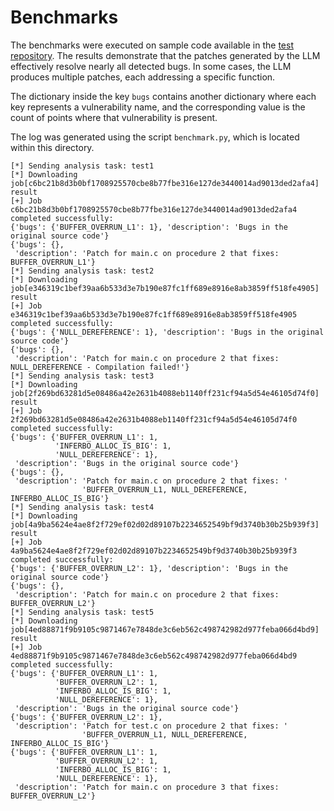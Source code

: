 # Benchmarks

The benchmarks were executed on sample code available in the [test repository](https://github.com/krosspile/test_repo). The results demonstrate that the patches generated by the LLM effectively resolve nearly all detected bugs. In some cases, the LLM produces multiple patches, each addressing a specific function.

The dictionary inside the key `bugs` contains another dictionary where each key represents a vulnerability name, and the corresponding value is the count of points where that vulnerability is present.

The log was generated using the script `benchmark.py`, which is located within this directory.

```
[*] Sending analysis task: test1
[*] Downloading job[c6bc21b8d3b0bf1708925570cbe8b77fbe316e127de3440014ad9013ded2afa4] result
[+] Job c6bc21b8d3b0bf1708925570cbe8b77fbe316e127de3440014ad9013ded2afa4 completed successfully:
{'bugs': {'BUFFER_OVERRUN_L1': 1}, 'description': 'Bugs in the original source code'}
{'bugs': {},
 'description': 'Patch for main.c on procedure 2 that fixes: BUFFER_OVERRUN_L1'}
[*] Sending analysis task: test2
[*] Downloading job[e346319c1bef39aa6b533d3e7b190e87fc1ff689e8916e8ab3859ff518fe4905] result
[+] Job e346319c1bef39aa6b533d3e7b190e87fc1ff689e8916e8ab3859ff518fe4905 completed successfully:
{'bugs': {'NULL_DEREFERENCE': 1}, 'description': 'Bugs in the original source code'}
{'bugs': {},
 'description': 'Patch for main.c on procedure 2 that fixes: NULL_DEREFERENCE - Compilation failed!'}
[*] Sending analysis task: test3
[*] Downloading job[2f269bd63281d5e08486a42e2631b4088eb1140ff231cf94a5d54e46105d74f0] result
[+] Job 2f269bd63281d5e08486a42e2631b4088eb1140ff231cf94a5d54e46105d74f0 completed successfully:
{'bugs': {'BUFFER_OVERRUN_L1': 1,
          'INFERBO_ALLOC_IS_BIG': 1,
          'NULL_DEREFERENCE': 1},
 'description': 'Bugs in the original source code'}
{'bugs': {},
 'description': 'Patch for main.c on procedure 2 that fixes: '
                'BUFFER_OVERRUN_L1, NULL_DEREFERENCE, INFERBO_ALLOC_IS_BIG'}
[*] Sending analysis task: test4
[*] Downloading job[4a9ba5624e4ae8f2f729ef02d02d89107b2234652549bf9d3740b30b25b939f3] result
[+] Job 4a9ba5624e4ae8f2f729ef02d02d89107b2234652549bf9d3740b30b25b939f3 completed successfully:
{'bugs': {'BUFFER_OVERRUN_L2': 1}, 'description': 'Bugs in the original source code'}
{'bugs': {},
 'description': 'Patch for main.c on procedure 2 that fixes: BUFFER_OVERRUN_L2'}
[*] Sending analysis task: test5
[*] Downloading job[4ed88871f9b9105c9871467e7848de3c6eb562c498742982d977feba066d4bd9] result
[+] Job 4ed88871f9b9105c9871467e7848de3c6eb562c498742982d977feba066d4bd9 completed successfully:
{'bugs': {'BUFFER_OVERRUN_L1': 1,
          'BUFFER_OVERRUN_L2': 1,
          'INFERBO_ALLOC_IS_BIG': 1,
          'NULL_DEREFERENCE': 1},
 'description': 'Bugs in the original source code'}
{'bugs': {'BUFFER_OVERRUN_L2': 1},
 'description': 'Patch for test.c on procedure 2 that fixes: '
                'BUFFER_OVERRUN_L1, NULL_DEREFERENCE, INFERBO_ALLOC_IS_BIG'}
{'bugs': {'BUFFER_OVERRUN_L1': 1,
          'BUFFER_OVERRUN_L2': 1,
          'INFERBO_ALLOC_IS_BIG': 1,
          'NULL_DEREFERENCE': 1},
 'description': 'Patch for main.c on procedure 3 that fixes: BUFFER_OVERRUN_L2'}
```
